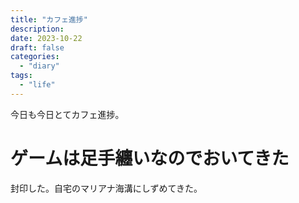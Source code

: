 ```yaml
---
title: "カフェ進捗"
description:
date: 2023-10-22
draft: false
categories:
  - "diary"
tags:
  - "life"
---
```


今日も今日とてカフェ進捗。

# ゲームは足手纏いなのでおいてきた

封印した。自宅のマリアナ海溝にしずめてきた。
